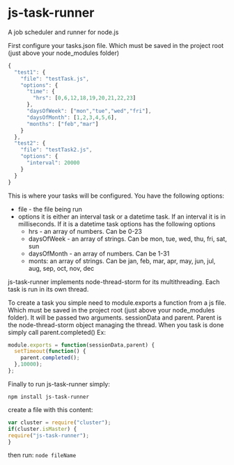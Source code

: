 # js-task-runner
A job scheduler and runner for node.js

First configure your tasks.json file. Which must be saved in the project root (just above your node_modules folder)
```javascript
{
  "test1": {
    "file": "testTask.js",
    "options": {
      "time": {
        "hrs": [0,6,12,18,19,20,21,22,23]
      },
      "daysOfWeek": ["mon","tue","wed","fri"],
      "daysOfMonth": [1,2,3,4,5,6],
      "months": ["feb","mar"]
    }
  },
  "test2": {
    "file": "testTask2.js",
    "options": {
      "interval": 20000
    }
  }
}

```
This is where your tasks will be configured. You have the following options:

* file - the file being run
* options it is either an interval task or a datetime task. If an interval it is in milliseconds. If it is a datetime task options has the following options
  * hrs - an array of numbers. Can be 0-23
  * daysOfWeek - an array of strings. Can be mon, tue, wed, thu, fri, sat, sun
  * daysOfMonth - an array of numbers. Can be 1-31
  * monts: an array of strings. Can be jan, feb, mar, apr, may, jun, jul, aug, sep, oct, nov, dec

js-task-runner implements node-thread-storm for its multithreading. Each task is run in its own thread.

To create a task you simple need to module.exports a function from a js file. Which must be saved in the project root (just above your node_modules folder). It will be passed two arguments. sessionData and parent. Parent is the node-thread-storm object managing the thread. When you task is done simply call parent.completed()  Ex:
```javascript
module.exports = function(sessionData,parent) {
  setTimeout(function() {
    parent.completed();
  },10000);
};
```

Finally to run js-task-runner simply:

`npm install js-task-runner`

create a file with this content:
```javascript
var cluster = require("cluster");
if(cluster.isMaster) {
require("js-task-runner");
}
```
then run:
`node fileName`

